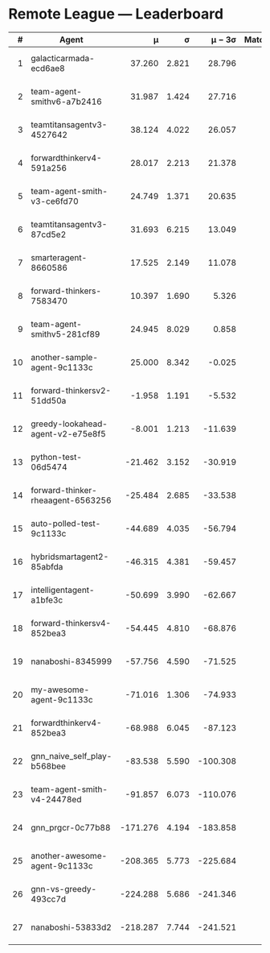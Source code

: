 # Remote League — Leaderboard

| # | Agent | μ | σ | μ − 3σ | Matches | Updated |
|---:|---|---:|---:|---:|---:|---|
| 1 | galacticarmada-ecd6ae8 | 37.260 | 2.821 | 28.796 | 80 | 2025-08-17 10:39 |
| 2 | team-agent-smithv6-a7b2416 | 31.987 | 1.424 | 27.716 | 140 | 2025-08-17 10:39 |
| 3 | teamtitansagentv3-4527642 | 38.124 | 4.022 | 26.057 | 100 | 2025-08-17 10:39 |
| 4 | forwardthinkerv4-591a256 | 28.017 | 2.213 | 21.378 | 45 | 2025-08-17 10:39 |
| 5 | team-agent-smith-v3-ce6fd70 | 24.749 | 1.371 | 20.635 | 80 | 2025-08-17 10:39 |
| 6 | teamtitansagentv3-87cd5e2 | 31.693 | 6.215 | 13.049 | 100 | 2025-08-17 10:39 |
| 7 | smarteragent-8660586 | 17.525 | 2.149 | 11.078 | 40 | 2025-08-17 10:39 |
| 8 | forward-thinkers-7583470 | 10.397 | 1.690 | 5.326 | 60 | 2025-08-17 10:39 |
| 9 | team-agent-smithv5-281cf89 | 24.945 | 8.029 | 0.858 | 100 | 2025-08-17 10:39 |
| 10 | another-sample-agent-9c1133c | 25.000 | 8.342 | -0.025 | 20 | 2025-08-17 10:39 |
| 11 | forward-thinkersv2-51dd50a | -1.958 | 1.191 | -5.532 | 140 | 2025-08-17 10:39 |
| 12 | greedy-lookahead-agent-v2-e75e8f5 | -8.001 | 1.213 | -11.639 | 160 | 2025-08-17 10:39 |
| 13 | python-test-06d5474 | -21.462 | 3.152 | -30.919 | 20 | 2025-08-17 10:39 |
| 14 | forward-thinker-rheaagent-6563256 | -25.484 | 2.685 | -33.538 | 80 | 2025-08-17 10:39 |
| 15 | auto-polled-test-9c1133c | -44.689 | 4.035 | -56.794 | 40 | 2025-08-17 10:39 |
| 16 | hybridsmartagent2-85abfda | -46.315 | 4.381 | -59.457 | 40 | 2025-08-17 10:39 |
| 17 | intelligentagent-a1bfe3c | -50.699 | 3.990 | -62.667 | 124 | 2025-08-17 10:39 |
| 18 | forward-thinkersv4-852bea3 | -54.445 | 4.810 | -68.876 | 61 | 2025-08-17 10:39 |
| 19 | nanaboshi-8345999 | -57.756 | 4.590 | -71.525 | 20 | 2025-08-17 10:39 |
| 20 | my-awesome-agent-9c1133c | -71.016 | 1.306 | -74.933 | 240 | 2025-08-17 10:39 |
| 21 | forwardthinkerv4-852bea3 | -68.988 | 6.045 | -87.123 | 88 | 2025-08-17 10:39 |
| 22 | gnn_naive_self_play-b568bee | -83.538 | 5.590 | -100.308 | 60 | 2025-08-17 10:39 |
| 23 | team-agent-smith-v4-24478ed | -91.857 | 6.073 | -110.076 | 120 | 2025-08-17 10:39 |
| 24 | gnn_prgcr-0c77b88 | -171.276 | 4.194 | -183.858 | 120 | 2025-08-17 10:39 |
| 25 | another-awesome-agent-9c1133c | -208.365 | 5.773 | -225.684 | 180 | 2025-08-17 10:39 |
| 26 | gnn-vs-greedy-493cc7d | -224.288 | 5.686 | -241.346 | 60 | 2025-08-17 10:39 |
| 27 | nanaboshi-53833d2 | -218.287 | 7.744 | -241.521 | 100 | 2025-08-17 10:39 |
